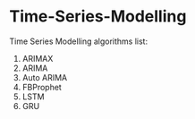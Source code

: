 # Time-Series-Modelling

Time Series Modelling algorithms list:
1. ARIMAX
2. ARIMA
3. Auto ARIMA
4. FBProphet
5. LSTM
6. GRU
